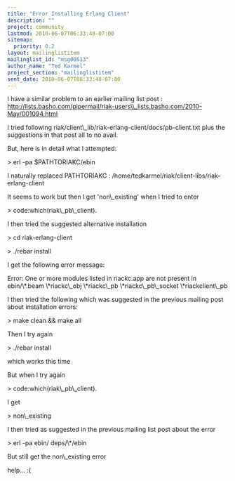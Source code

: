 ```yaml
---
title: "Error Installing Erlang Client"
description: ""
project: community
lastmod: 2010-06-07T06:33:48-07:00
sitemap:
  priority: 0.2
layout: mailinglistitem
mailinglist_id: "msg00513"
author_name: "Ted Karmel"
project_section: "mailinglistitem"
sent_date: 2010-06-07T06:33:48-07:00
---
```



I have a similar problem to an earlier mailing list post :
http://lists.basho.com/pipermail/riak-users\\_lists.basho.com/2010-May/001094.html

I tried following
riak/client\\_lib/riak-erlang-client/docs/pb-client.txt plus the
suggestions in that post all to no avail.

But, here is in detail what I attempted:

&gt; erl -pa $PATHTORIAKC/ebin

I naturally replaced PATHTORIAKC :
/home/tedkarmel/riak/client-libs/riak-erlang-client

It seems to work but then I get 'non\\_existing' when I tried to enter

&gt; code:which(riak\\_pb\\_client).

I then tried the suggested alternative installation

&gt; cd riak-erlang-client

&gt; ./rebar install

I get the following error message:

Error: One or more modules listed in riackc.app are not present in ebin/\\*.beam
\\*riackc\\_obj
\\*riackc\\_pb
\\*riackc\\_pb\\_socket
\\*riackclient\\_pb

I then tried the following which was suggested in the previous mailing
post about installation errors:

&gt; make clean && make all

Then I try again

&gt; ./rebar install

which works this time

But when I try again

&gt; code:which(riak\\_pb\\_client).

I get

&gt; non\\_existing

I then tried as suggested in the previous mailing list post about the error

&gt; erl -pa ebin/ deps/\\*/ebin

But still get the non\\_existing error

help... :(

